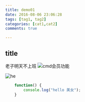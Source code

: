 ```yaml
---
title: demo01
date: 2016-08-06 23:06:28
tags: [tag1, tag2]
categories: [cat1,cat2]
comments: true

---
```


## title

老子明天不上班
![cmd会员功能][1]
<!--more-->


![he](img.png)

``` javaScript
	function() {
		console.log("hello 美女");
	}
```


  [1]: http://static.zybuluo.com/melunar/4ieoyq3qrl51hot6daptm1mw/image_1av9mas2m7s9gs1k0r1o1bs7h9.png